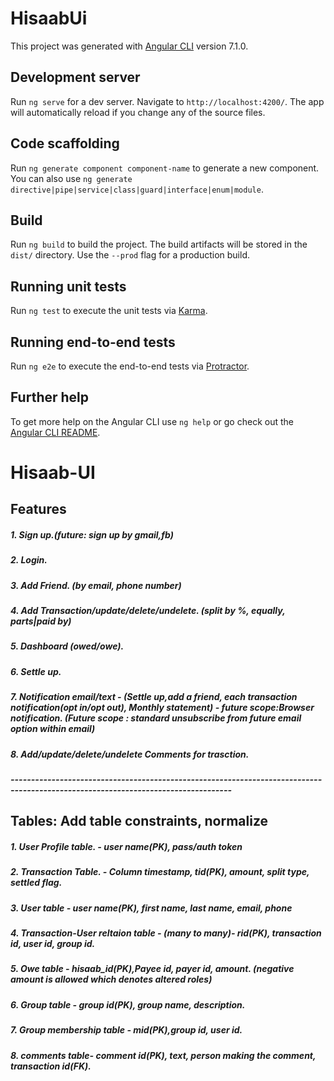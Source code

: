 # HisaabUi

This project was generated with [Angular CLI](https://github.com/angular/angular-cli) version 7.1.0.

## Development server

Run `ng serve` for a dev server. Navigate to `http://localhost:4200/`. The app will automatically reload if you change any of the source files.

## Code scaffolding

Run `ng generate component component-name` to generate a new component. You can also use `ng generate directive|pipe|service|class|guard|interface|enum|module`.

## Build

Run `ng build` to build the project. The build artifacts will be stored in the `dist/` directory. Use the `--prod` flag for a production build.

## Running unit tests

Run `ng test` to execute the unit tests via [Karma](https://karma-runner.github.io).

## Running end-to-end tests

Run `ng e2e` to execute the end-to-end tests via [Protractor](http://www.protractortest.org/).

## Further help

To get more help on the Angular CLI use `ng help` or go check out the [Angular CLI README](https://github.com/angular/angular-cli/blob/master/README.md).

# Hisaab-UI


## Features
##### 1. Sign up.(future: sign up by gmail,fb)
##### 2. Login.
##### 3. Add Friend. (by email, phone number)
##### 4. Add Transaction/update/delete/undelete. (split by %, equally, parts|paid by)
##### 5. Dashboard (owed/owe).
##### 6. Settle up.
##### 7. Notification email/text - (Settle up,add a friend, each transaction notification(opt in/opt out), Monthly statement) - future scope:Browser notification. (Future scope : standard unsubscribe from future email option within email)
##### 8. Add/update/delete/undelete Comments for trasction.
##### ----------------------------------------------------------------------------------------------------------------------------------

## Tables: Add table constraints, normalize
##### 1. User Profile table. - user name(PK), pass/auth token
##### 2. Transaction Table. - Column timestamp, tid(PK), amount, split type, settled flag.
##### 3. User table - user name(PK), first name, last name, email, phone
##### 4. Transaction-User reltaion table - (many to many)- rid(PK), transaction id, user id, group id.
##### 5. Owe table - hisaab_id(PK),Payee id, payer id, amount. (negative amount is allowed which denotes altered roles)
##### 6. Group table - group id(PK), group name, description.
##### 7. Group membership table - mid(PK),group id, user id.
##### 8. comments table- comment id(PK), text, person making the comment, transaction id(FK).



